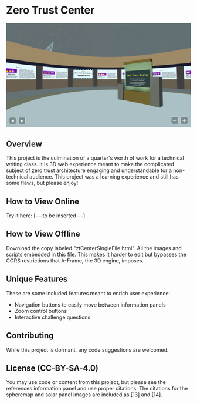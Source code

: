 # Zero Trust Center

![preview](preview.png)

## Overview
This project is the culmination of a quarter's worth of work for a technical writing class. It is 3D web experience meant to make the complicated subject of zero trust architecture engaging and understandable for a non-technical audience. This project was a learning experience and still has some flaws, but please enjoy!

## How to View Online
Try it here: [---to be inserted---]

## How to View Offline
Download the copy labeled "ztCenterSingleFile.html". All the images and scripts embedded in this file. This makes it harder to edit but bypasses the CORS restrictions that A-Frame, the 3D engine, imposes.

## Unique Features
These are some included features meant to enrich user experience:
- Navigation buttons to easily move between information panels
- Zoom control buttons
- Interactive challenge questions

## Contributing
While this project is dormant, any code suggestions are welcomed.

## License (CC-BY-SA-4.0)
You may use code or content from this project, but please see the references information panel and use proper citations. The citations for the spheremap and solar panel images are included as [13] and [14].
